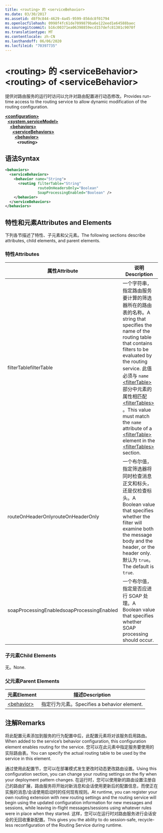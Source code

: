 ```yaml
---
title: <routing> 的 <serviceBehavior>
ms.date: 03/30/2017
ms.assetid: d8f9c844-4629-4a45-9599-856dc8f01794
ms.openlocfilehash: 0998f4fc61de7099879ba6e122eed1e64588baec
ms.sourcegitcommit: b16c00371ea06398859ecd157defc81301c9070f
ms.translationtype: MT
ms.contentlocale: zh-CN
ms.lasthandoff: 06/06/2020
ms.locfileid: "70397735"
---
```

# <a name="routing-of-servicebehavior"></a><span data-ttu-id="ee4a3-102">\<routing> 的 \<serviceBehavior></span><span class="sxs-lookup"><span data-stu-id="ee4a3-102">\<routing> of \<serviceBehavior></span></span>
<span data-ttu-id="ee4a3-103">提供对路由服务的运行时访问以允许对路由配置进行动态修改。</span><span class="sxs-lookup"><span data-stu-id="ee4a3-103">Provides run-time access to the routing service to allow dynamic modification of the routing configuration.</span></span>  
  
[**\<configuration>**](../configuration-element.md)\
&nbsp;&nbsp;[**\<system.serviceModel>**](system-servicemodel.md)\
&nbsp;&nbsp;&nbsp;&nbsp;[**\<behaviors>**](behaviors.md)\
&nbsp;&nbsp;&nbsp;&nbsp;&nbsp;&nbsp;[**\<serviceBehaviors>**](servicebehaviors.md)\
&nbsp;&nbsp;&nbsp;&nbsp;&nbsp;&nbsp;&nbsp;&nbsp;[**\<behavior>**](behavior-of-servicebehaviors.md)\
&nbsp;&nbsp;&nbsp;&nbsp;&nbsp;&nbsp;&nbsp;&nbsp;&nbsp;&nbsp;**\<routing>**  
  
## <a name="syntax"></a><span data-ttu-id="ee4a3-104">语法</span><span class="sxs-lookup"><span data-stu-id="ee4a3-104">Syntax</span></span>  
  
```xml  
<behaviors>
  <serviceBehaviors>
    <behavior name="String">
      <routing filterTable="String"
               routeOnHeadersOnly="Boolean"
               SoapProcessingEnabled="Boolean" />
    </behavior>
  </serviceBehaviors>
</behaviors>
```  
  
## <a name="attributes-and-elements"></a><span data-ttu-id="ee4a3-105">特性和元素</span><span class="sxs-lookup"><span data-stu-id="ee4a3-105">Attributes and Elements</span></span>  
 <span data-ttu-id="ee4a3-106">下列各节描述了特性、子元素和父元素。</span><span class="sxs-lookup"><span data-stu-id="ee4a3-106">The following sections describe attributes, child elements, and parent elements.</span></span>  
  
### <a name="attributes"></a><span data-ttu-id="ee4a3-107">特性</span><span class="sxs-lookup"><span data-stu-id="ee4a3-107">Attributes</span></span>  
  
|<span data-ttu-id="ee4a3-108">属性</span><span class="sxs-lookup"><span data-stu-id="ee4a3-108">Attribute</span></span>|<span data-ttu-id="ee4a3-109">说明</span><span class="sxs-lookup"><span data-stu-id="ee4a3-109">Description</span></span>|  
|---------------|-----------------|  
|<span data-ttu-id="ee4a3-110">filterTable</span><span class="sxs-lookup"><span data-stu-id="ee4a3-110">filterTable</span></span>|<span data-ttu-id="ee4a3-111">一个字符串，指定路由服务要计算的筛选器所在的路由表的名称。</span><span class="sxs-lookup"><span data-stu-id="ee4a3-111">A string that specifies the name of the routing table that contains filters to be evaluated by the routing service.</span></span> <span data-ttu-id="ee4a3-112">此值必须与 `name` [\<filterTable>](filtertable.md) 部分中元素的属性相匹配 [\<filterTables>](filtertables.md) 。</span><span class="sxs-lookup"><span data-stu-id="ee4a3-112">This value must match the `name` attribute of a [\<filterTable>](filtertable.md) element in the [\<filterTables>](filtertables.md) section.</span></span>|  
|<span data-ttu-id="ee4a3-113">routeOnHeaderOnly</span><span class="sxs-lookup"><span data-stu-id="ee4a3-113">routeOnHeaderOnly</span></span>|<span data-ttu-id="ee4a3-114">一个布尔值，指定筛选器将同时检查消息正文和标头，还是仅检查标头。</span><span class="sxs-lookup"><span data-stu-id="ee4a3-114">A Boolean value that specifies whether the filter will examine both the message body and the header, or the header only.</span></span> <span data-ttu-id="ee4a3-115">默认为 `true`。</span><span class="sxs-lookup"><span data-stu-id="ee4a3-115">The default is `true`.</span></span>|  
|<span data-ttu-id="ee4a3-116">soapProcessingEnabled</span><span class="sxs-lookup"><span data-stu-id="ee4a3-116">soapProcessingEnabled</span></span>|<span data-ttu-id="ee4a3-117">一个布尔值，指定是否应进行 SOAP 处理。</span><span class="sxs-lookup"><span data-stu-id="ee4a3-117">A Boolean value that specifies whether SOAP processing should occur.</span></span>|  
  
### <a name="child-elements"></a><span data-ttu-id="ee4a3-118">子元素</span><span class="sxs-lookup"><span data-stu-id="ee4a3-118">Child Elements</span></span>  
 <span data-ttu-id="ee4a3-119">无。</span><span class="sxs-lookup"><span data-stu-id="ee4a3-119">None.</span></span>  
  
### <a name="parent-elements"></a><span data-ttu-id="ee4a3-120">父元素</span><span class="sxs-lookup"><span data-stu-id="ee4a3-120">Parent Elements</span></span>  
  
|<span data-ttu-id="ee4a3-121">元素</span><span class="sxs-lookup"><span data-stu-id="ee4a3-121">Element</span></span>|<span data-ttu-id="ee4a3-122">描述</span><span class="sxs-lookup"><span data-stu-id="ee4a3-122">Description</span></span>|  
|-------------|-----------------|  
|[\<behavior>](behavior-of-endpointbehaviors.md)|<span data-ttu-id="ee4a3-123">指定行为元素。</span><span class="sxs-lookup"><span data-stu-id="ee4a3-123">Specifies a behavior element.</span></span>|  
  
## <a name="remarks"></a><span data-ttu-id="ee4a3-124">注解</span><span class="sxs-lookup"><span data-stu-id="ee4a3-124">Remarks</span></span>  
 <span data-ttu-id="ee4a3-125">将此配置元素添加到服务的行为配置中后，此配置元素将对该服务启用路由。</span><span class="sxs-lookup"><span data-stu-id="ee4a3-125">When added to the service’s behavior configuration, this configuration element enables routing for the service.</span></span> <span data-ttu-id="ee4a3-126">您可以在此元素中指定服务要使用的实际路由表。</span><span class="sxs-lookup"><span data-stu-id="ee4a3-126">You can specify the actual routing table to be used by the service in this element.</span></span>  
  
 <span data-ttu-id="ee4a3-127">通过使用此配置节，您可以在部署模式发生更改时动态更改路由设置。</span><span class="sxs-lookup"><span data-stu-id="ee4a3-127">Using this configuration section, you can change your routing settings on the fly when your deployment pattern changes.</span></span> <span data-ttu-id="ee4a3-128">在运行时，您可以使用新的路由设置注册自己的路由扩展，路由服务将开始对新消息和会话使用更新后的配置信息，而使正在实施的消息/会话使用启动时的任何现有规则。</span><span class="sxs-lookup"><span data-stu-id="ee4a3-128">At runtime, you can register your own routing extension with new routing settings and the routing service will begin using the updated configuration information for new messages and sessions, while leaving in-flight messages/sessions using whatever rules were in place when they started.</span></span>  <span data-ttu-id="ee4a3-129">这样，您可以在运行时对路由服务进行会话安全的无回收重新配置。</span><span class="sxs-lookup"><span data-stu-id="ee4a3-129">This gives you the ability to do session-safe, recycle-less reconfiguration of the Routing Service during runtime.</span></span>  
